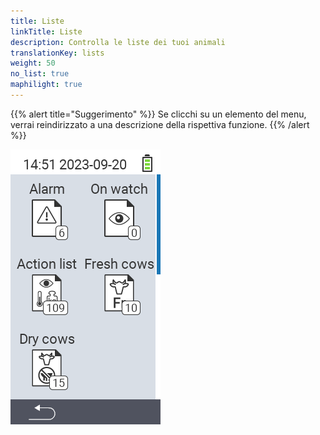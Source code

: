 ```yaml
---
title: Liste
linkTitle: Liste
description: Controlla le liste dei tuoi animali
translationKey: lists
weight: 50
no_list: true
maphilight: true
---
```

{{% alert title="Suggerimento" %}}
Se clicchi su un elemento del menu, verrai reindirizzato a una descrizione della rispettiva funzione.
{{% /alert %}}

<img src="images/lists.png" alt="VitalControl Nuovo in fattoria" title="Nuovo in fattoria" usemap="#workmap" class="maphilight" />

<map name="workmap">
  <area shape="rect" coords="3,40,116,160" alt="Lista degli allarmi" title="Controlla la tua lista degli allarmi&#10;Clic del mouse: apri la documentazione" href="/it/docs/lists/alarm/">
  <area shape="rect" coords="3,160,116,280" alt="Lista delle azioni" title="Controlla la tua lista delle azioni&#10;Clic del mouse: apri la documentazione" href="/it/docs/lists/actions/">
  <area shape="rect" coords="3,280,116,399" alt="Lista delle vacche asciutte" title="Controlla la tua lista delle vacche asciutte&#10;Clic del mouse: apri la documentazione" href="/it/docs/lists/dry-cows/">

  <area shape="rect" coords="116,40,230,160" alt="Lista di sorveglianza" title="Controlla la tua lista di sorveglianza&#10;Clic del mouse: apri la documentazione" href="/it/docs/lists/on-watch/">
  <area shape="rect" coords="116,160,230,280" alt="Vacche fresche" title="Controlla la tua lista delle vacche fresche&#10;Clic del mouse: apri la documentazione" href="/it/docs/lists/fresh-cows/">

  <area shape="rect" coords="2,401,115,438" alt="Indietro" title="Torna indietro di un livello" href="/it/docs/menu/mainmenu/">
</map>
